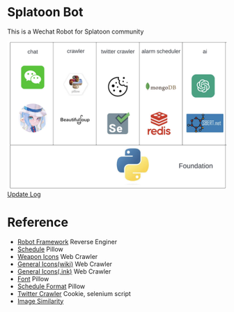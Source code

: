 # Splatoon Bot
This is a Wechat Robot for Splatoon community

![alt text](./SplatoonBot.jpg)
[Update Log](./UpdateLog.md)

# Reference
  - [Robot Framework](https://github.com/lich0821/WeChatFerry) Reverse Enginer
  - [Schedule](https://splatoon3.ink/data/schedules.json) Pillow
  - [Weapon Icons](https://leanny.github.io/splat3/database.html) Web Crawler
  - [General Icons(wiki)](https://splatoonwiki.org/wiki/Category:Splatoon_3_icons) Web Crawler
  - [General Icons(.ink)](https://splatoon3.ink/assets/splatnet/v2/) Web Crawler
  - [Font](https://github.com/North-West-Wind/splatoon3-fonts/tree/main/Decrypted) Pillow
  - [Schedule Format](https://github.com/Cypas/splatoon3-schedule/tree/main) Pillow
  - [Twitter Crawler](https://github.com/muzi-xiaoren/twitter_Crawler?tab=readme-ov-file#twitter_Crawler_3) Cookie, selenium script
  - [Image Similarity](https://stackoverflow.com/questions/11541154/checking-images-for-similarity-with-opencv)

